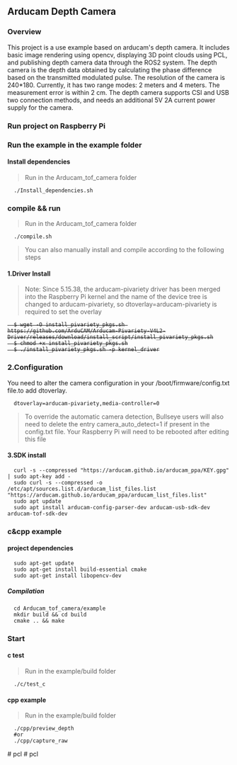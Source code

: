 ## Arducam Depth Camera 
### Overview
This project is a use example based on arducam's depth camera. It includes basic image rendering using opencv, displaying 3D point clouds using PCL, and publishing depth camera data through the ROS2 system.
The depth camera is the depth data obtained by calculating the phase difference based on the transmitted modulated pulse. The resolution of the camera is 240*180. Currently, it has two range modes: 2 meters and 4 meters. The measurement error is within 2 cm.
The depth camera supports CSI and USB two connection methods, and needs an additional 5V 2A current power supply for the camera.
### Run project on Raspberry Pi
### Run the example in the example folder
#### Install dependencies
> Run in the Arducam_tof_camera folder
```Shell
  ./Install_dependencies.sh
```
### compile && run
> Run in the Arducam_tof_camera folder
```Shell
  ./compile.sh
```
> You can also manually install and compile according to the following steps  

#### 1.Driver Install
> Note: Since 5.15.38, the arducam-pivariety driver has been merged into the Raspberry Pi kernel and the name of the device tree is changed to arducam-pivariety, so dtoverlay=arducam-pivariety is required to set the overlay
<s>

```Shell
  $ wget -O install_pivariety_pkgs.sh https://github.com/ArduCAM/Arducam-Pivariety-V4L2-Driver/releases/download/install_script/install_pivariety_pkgs.sh
  $ chmod +x install_pivariety_pkgs.sh
  $ ./install_pivariety_pkgs.sh -p kernel_driver
```

</s>

### 2.Configuration
You need to alter the camera configuration in your /boot/firmware/config.txt file.to add dtoverlay.
```Shell
  dtoverlay=arducam-pivariety,media-controller=0
```
> To override the automatic camera detection, Bullseye users will also need to delete the entry camera_auto_detect=1 if present in the config.txt file. Your Raspberry Pi will need to be rebooted after editing this file
#### 3.SDK install
```Shell
  curl -s --compressed "https://arducam.github.io/arducam_ppa/KEY.gpg" | sudo apt-key add -
  sudo curl -s --compressed -o /etc/apt/sources.list.d/arducam_list_files.list "https://arducam.github.io/arducam_ppa/arducam_list_files.list"
  sudo apt update
  sudo apt install arducam-config-parser-dev arducam-usb-sdk-dev arducam-tof-sdk-dev
```
### c&cpp example
#### project dependencies
```Shell
  sudo apt-get update
  sudo apt-get install build-essential cmake 
  sudo apt-get install libopencv-dev
```
##### Compilation
```Shell
  cd Arducam_tof_camera/example
  mkdir build && cd build
  cmake .. && make
```
### Start
#### c test
> Run in the example/build folder
```Shell
  ./c/test_c
```
#### cpp example
> Run in the example/build folder
```Shell
  ./cpp/preview_depth
  #or
  ./cpp/capture_raw
```
#   p c l  
 #   p c l  
 